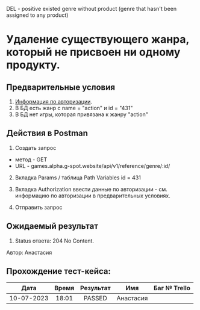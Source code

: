 DEL - positive existed genre without product (genre that hasn't been assigned to any product)

Удаление существующего жанра, который не присвоен ни одному продукту.
===

Предварительные условия
--
1. [Информация по авторизации](https://github.com/victoretc/GSPOTtestingdocumentation/blob/main/games/Authorization_data.md).
2. В БД есть жанр c name = "action" и id = "431"
3. В БД нет игры, которая привязана к жанру "action"

Действия в Postman
--
1. Создать запрос
- метод - GET
- URL - games.alpha.g-spot.website/api/v1/reference/genre/:id/

2. Вкладка Params / таблица Path Variables
id = 431

3. Вкладка Authorization
ввести данные по авторизации - см. информацию по авторизации в предварительных условиях.

4. Отправить запрос

Ожидаемый результат
--
1. Status ответа: 204 No Content.

Автор: Анастасия

Прохождение тест-кейса:
----------------

|**Дата**|**Время**|**Результат**|**Имя**|**Баг № Trello**|
| :-: | :-: | :-: | :-: | :-: |
|10-07-2023|18:01|PASSED|Анастасия||